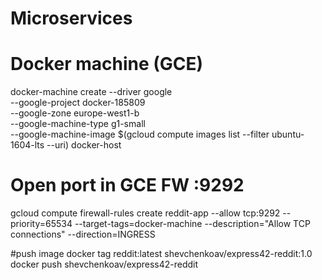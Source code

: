 # Microservices

# Docker machine (GCE)

docker-machine create --driver google \
--google-project docker-185809 \
--google-zone europe-west1-b \
--google-machine-type g1-small \
--google-machine-image $(gcloud compute images list --filter ubuntu-1604-lts --uri) docker-host

# Open port in GCE FW :9292
gcloud compute firewall-rules create reddit-app --allow tcp:9292 --priority=65534 --target-tags=docker-machine --description="Allow TCP connections" --direction=INGRESS

#push image
docker tag reddit:latest shevchenkoav/express42-reddit:1.0
docker push shevchenkoav/express42-reddit
